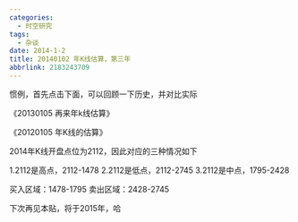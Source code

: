 ```yaml
---
categories:
  - 时空研究
tags:
  - 杂谈
date: 2014-1-2
title: 20140102 年K线估算，第三年
abbrlink: 2183243709
---
```


惯例，首先点击下面，可以回顾一下历史，并对比实际

《20130105 再来年k线估算》

《20120105 年K线的估算》

2014年K线开盘点位为2112，因此对应的三种情况如下

1.2112是高点，2112-1478
2.2112是低点，2112-2745
3.2112是中点，1795-2428

买入区域：1478-1795
卖出区域：2428-2745

下次再见本贴，将于2015年，哈